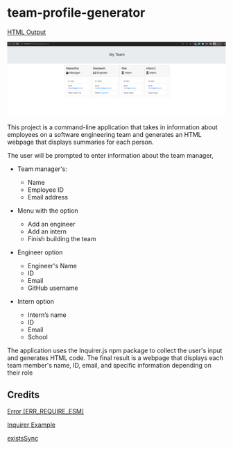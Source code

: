 # team-profile-generator

[HTML Output](./output/team.html)


![html](./images/html.png)


This project is a command-line application that takes in information about employees on a software engineering team and generates an HTML webpage that displays summaries for each person. 

The user will be prompted to enter information about the team manager, 

- Team manager's:
    - Name
    - Employee ID
    - Email address


-  Menu with the option
    - Add an engineer
    - Add an intern
    - Finish building the team
- Engineer option 
    - Engineer's Name
    - ID
    - Email
    - GitHub username

- Intern option
    - Intern’s name
    - ID
    - Email
    - School

The application uses the Inquirer.js npm package to collect the user's input and generates HTML code. The final result is a webpage that displays each team member's name, ID, email, and specific information depending on their role 

## Credits

[Error [ERR_REQUIRE_ESM]](https://gist.github.com/sindresorhus/a39789f98801d908bbc7ff3ecc99d99c)

[Inquirer Example](https://www.npmjs.com/package//inquirer?activeTab=readme#examples)

[existsSync](https://www.geeksforgeeks.org/node-js-fs-existssync-method/)